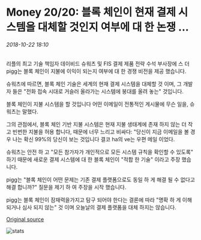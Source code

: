 # Money 20/20: 블록 체인이 현재 결제 시스템을 대체할 것인지 여부에 대 한 논쟁 ...

###### 2018-10-22 18:10

리플의 최고 기술 책임자 데이비드 슈워츠 및 FIS 결제 제품 전략 수석 부사장에 스 더 pigg는 블록 체인이 지불에 이익이 되는지 여부에 대 한 경쟁 비전을 제공 했습니다.

슈워츠에 따르면, 블록 체인 기술은 세계의 현재 결제 시스템을 대체할 것 이며, 그 개발자 들은 "전화 접속 시대로 거슬러 올라가는 시스템에 붕대를 올려 놓는" 것입니다.

블록 체인이 지불 시스템을 할 것입니다 어떤 이메일이 전통적인 게시물에 무슨 일을, 슈워츠는 말했다.

그의 관점에서, 블록 체인 기반 지불 시스템은 현재 지불 생태계에 존재 하지 않는 더 작고 빈번한 지불을 허용 합니다, 때문에 너무 느리고 비싸다: "당신이 지금 이메일을 볼 경우 나는 확신 99%의 당신이 보는 것입니다 결코 ha의 ve는 우편 메일 이었다.

슈워츠는 안전 하 고 "모든 참가자가 개인적으로 모든 시스템 규칙을 확인할 수 있도록" 하기 때문에 새로운 결제 시스템에 대 한 블록 체인이 "적합 한 기술" 이라고 주장 했습니다.

pigg는 "블록 체인이 어떤 문제는 기존 결제 플랫폼으로도 동일 하 게 해결 될 수 없다고 해결 합니까?" 질문을 제기 하 여 주장을 시작 했습니다.

pigg는 블록 체인이 잠재력을가지고 탐구 되어야 한다는 결론에 따라 "명확 하 게 이해 되거나 심사 되지 않는" 것 이며 오늘날의 결제 플랫폼을 대체 하지는 않습니다.

[Original source](https://cointelegraph.com/news/money-20-20-experts-debate-whether-blockchain-will-replace-current-payment-systems)

![stats](https://c.statcounter.com/11760860/0/a89fa40b/1/ "stats")